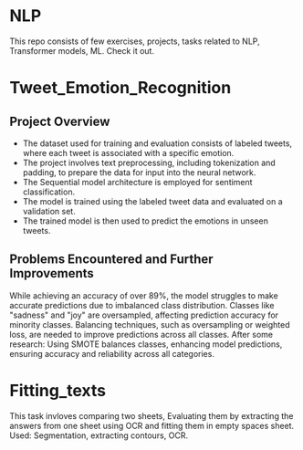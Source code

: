 # NLP
This repo consists of few exercises, projects, tasks related to NLP, Transformer models, ML. Check it out.

# Tweet_Emotion_Recognition
## Project Overview

- The dataset used for training and evaluation consists of labeled tweets, where each tweet is associated with a specific emotion.
- The project involves text preprocessing, including tokenization and padding, to prepare the data for input into the neural network.
- The Sequential model architecture is employed for sentiment classification.
- The model is trained using the labeled tweet data and evaluated on a validation set.
- The trained model is then used to predict the emotions in unseen tweets.

## Problems Encountered and Further Improvements
While achieving an accuracy of over 89%, the model struggles to make accurate predictions due to imbalanced class distribution. Classes like "sadness" and "joy" are oversampled, affecting prediction accuracy for minority classes. Balancing techniques, such as oversampling or weighted loss, are needed to improve predictions across all classes.
After some research:
Using SMOTE balances classes, enhancing model predictions, ensuring accuracy and reliability across all categories.


# Fitting_texts 
This task invloves comparing two sheets, Evaluating them by extracting the answers from one sheet using OCR and fitting them in empty spaces sheet.
Used: Segmentation, extracting contours, OCR.

